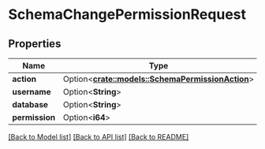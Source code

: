 # SchemaChangePermissionRequest

## Properties

Name | Type | Description | Notes
------------ | ------------- | ------------- | -------------
**action** | Option<[**crate::models::SchemaPermissionAction**](schemaPermissionAction.md)> |  | [optional]
**username** | Option<**String**> |  | [optional]
**database** | Option<**String**> |  | [optional]
**permission** | Option<**i64**> |  | [optional]

[[Back to Model list]](../README.md#documentation-for-models) [[Back to API list]](../README.md#documentation-for-api-endpoints) [[Back to README]](../README.md)


